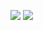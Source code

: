[![](https://visitcount.itsvg.in/api?id=REMIXxKILLER&label=Profile%20Views&icon=1&pretty=false)](https://visitcount.itsvg.in)
<a href="https://visitcount.itsvg.in">
  <img src="https://visitcount.itsvg.in/api?id=REMIXxKILLER&label=Profile%20Views&icon=1&pretty=false" />
</a>
